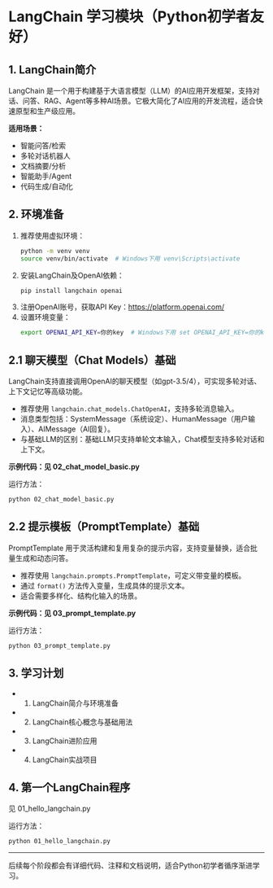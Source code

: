 # LangChain 学习模块（Python初学者友好）

## 1. LangChain简介
LangChain 是一个用于构建基于大语言模型（LLM）的AI应用开发框架，支持对话、问答、RAG、Agent等多种AI场景。它极大简化了AI应用的开发流程，适合快速原型和生产级应用。

**适用场景：**
- 智能问答/检索
- 多轮对话机器人
- 文档摘要/分析
- 智能助手/Agent
- 代码生成/自动化

## 2. 环境准备
1. 推荐使用虚拟环境：
   ```bash
   python -m venv venv
   source venv/bin/activate  # Windows下用 venv\Scripts\activate
   ```
2. 安装LangChain及OpenAI依赖：
   ```bash
   pip install langchain openai
   ```
3. 注册OpenAI账号，获取API Key：https://platform.openai.com/
4. 设置环境变量：
   ```bash
   export OPENAI_API_KEY=你的key  # Windows下用 set OPENAI_API_KEY=你的key
   ```

## 2.1 聊天模型（Chat Models）基础
LangChain支持直接调用OpenAI的聊天模型（如gpt-3.5/4），可实现多轮对话、上下文记忆等高级功能。

- 推荐使用 `langchain.chat_models.ChatOpenAI`，支持多轮消息输入。
- 消息类型包括：SystemMessage（系统设定）、HumanMessage（用户输入）、AIMessage（AI回复）。
- 与基础LLM的区别：基础LLM只支持单轮文本输入，Chat模型支持多轮对话和上下文。

**示例代码：见 02_chat_model_basic.py**

运行方法：
```bash
python 02_chat_model_basic.py
```

## 2.2 提示模板（PromptTemplate）基础
PromptTemplate 用于灵活构建和复用复杂的提示内容，支持变量替换，适合批量生成和动态问答。

- 推荐使用 `langchain.prompts.PromptTemplate`，可定义带变量的模板。
- 通过 `format()` 方法传入变量，生成具体的提示文本。
- 适合需要多样化、结构化输入的场景。

**示例代码：见 03_prompt_template.py**

运行方法：
```bash
python 03_prompt_template.py
```

## 3. 学习计划
- 1. LangChain简介与环境准备
- 2. LangChain核心概念与基础用法
- 3. LangChain进阶应用
- 4. LangChain实战项目

## 4. 第一个LangChain程序
见 01_hello_langchain.py

运行方法：
```bash
python 01_hello_langchain.py
```

---

后续每个阶段都会有详细代码、注释和文档说明，适合Python初学者循序渐进学习。 